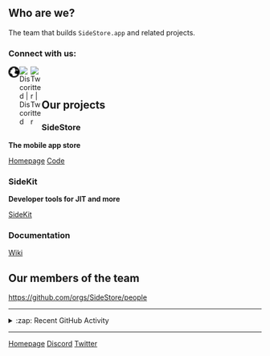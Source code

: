 <!-- 
Docs: How to use GitHub README and actions to auto-generate embedded content.
https://github.com/anuraghazra/github-readme-stats
https://www.youtube.com/watch?v=n6d4KHSKqGk
https://github.com/rahuldkjain/github-profile-readme-generator
 -->

## Who are we?

The team that builds `SideStore.app` and related projects.

### Connect with us:

<!--
[![Website](https://img.shields.io/website?label=sidestore.io&style=for-the-badge&url=https://sidestore.io)](https://sidestore.io)
[![Twitter Follow](https://img.shields.io/twitter/follow/sidestore_io?color=1DA1F2&logo=twitter&style=for-the-badge)](https://twitter.com/intent/follow?original_referer=https%3A%2F%2Fgithub.com%2Fsidestore&screen_name=sidestore)
[![GitHub Followers](https://img.shields.io/github/followers/sidestore?style=for-the-badge)]()
[![GitHub Sponsors](https://img.shields.io/github/sponsors/sidestore?style=for-the-badge
)]() 
-->

[<img align="left" alt="sidestore.io" width="22px" src="https://raw.githubusercontent.com/iconic/open-iconic/master/svg/globe.svg" />][website]
[<img align="left" alt="Discord | Discord" width="22px" src="https://cdn.jsdelivr.net/npm/simple-icons@v3/icons/discord.svg" />][discord]
[<img align="left" alt="Twitter | Twitter" width="22px" src="https://cdn.jsdelivr.net/npm/simple-icons@v3/icons/twitter.svg" />][twitter]

<br />
<br />

## Our projects

### SideStore

__The mobile app store__

[Homepage][website]
[Code][git.sidestore]

### SideKit

__Developer tools for JIT and more__

[SideKit][git.sidekit]

### Documentation

[Wiki][wiki]

## Our members of the team

https://github.com/orgs/SideStore/people

---

<details>
  <summary>:zap: Recent GitHub Activity</summary>

<!--START_SECTION:activity-->
1. ❗️ Closed issue [#316](https://github.com/SideStore/SideStore/issues/316) in [SideStore/SideStore](https://github.com/SideStore/SideStore)
2. 🎉 Merged PR [#772](https://github.com/SideStore/SideStore/pull/772) in [SideStore/SideStore](https://github.com/SideStore/SideStore)
3. 💪 Opened PR [#772](https://github.com/SideStore/SideStore/pull/772) in [SideStore/SideStore](https://github.com/SideStore/SideStore)
4. 🗣 Commented on [#156](https://github.com/SideStore/SideStore/issues/156) in [SideStore/SideStore](https://github.com/SideStore/SideStore)
5. ❗️ Opened issue [#771](https://github.com/SideStore/SideStore/issues/771) in [SideStore/SideStore](https://github.com/SideStore/SideStore)
6. 🗣 Commented on [#475](https://github.com/SideStore/SideStore/issues/475) in [SideStore/SideStore](https://github.com/SideStore/SideStore)
7. 🎉 Merged PR [#770](https://github.com/SideStore/SideStore/pull/770) in [SideStore/SideStore](https://github.com/SideStore/SideStore)
8. 🗣 Commented on [#770](https://github.com/SideStore/SideStore/issues/770) in [SideStore/SideStore](https://github.com/SideStore/SideStore)
9. 🗣 Commented on [#770](https://github.com/SideStore/SideStore/issues/770) in [SideStore/SideStore](https://github.com/SideStore/SideStore)
10. 💪 Opened PR [#770](https://github.com/SideStore/SideStore/pull/770) in [SideStore/SideStore](https://github.com/SideStore/SideStore)
11. 🎉 Merged PR [#769](https://github.com/SideStore/SideStore/pull/769) in [SideStore/SideStore](https://github.com/SideStore/SideStore)
12. 🗣 Commented on [#769](https://github.com/SideStore/SideStore/issues/769) in [SideStore/SideStore](https://github.com/SideStore/SideStore)
13. 💪 Opened PR [#769](https://github.com/SideStore/SideStore/pull/769) in [SideStore/SideStore](https://github.com/SideStore/SideStore)
14. 🗣 Commented on [#764](https://github.com/SideStore/SideStore/issues/764) in [SideStore/SideStore](https://github.com/SideStore/SideStore)
15. 🗣 Commented on [#768](https://github.com/SideStore/SideStore/issues/768) in [SideStore/SideStore](https://github.com/SideStore/SideStore)
16. 🗣 Commented on [#768](https://github.com/SideStore/SideStore/issues/768) in [SideStore/SideStore](https://github.com/SideStore/SideStore)
17. ❗️ Reopened issue [#768](https://github.com/SideStore/SideStore/issues/768) in [SideStore/SideStore](https://github.com/SideStore/SideStore)
18. ❗️ Closed issue [#768](https://github.com/SideStore/SideStore/issues/768) in [SideStore/SideStore](https://github.com/SideStore/SideStore)
19. ❗️ Opened issue [#768](https://github.com/SideStore/SideStore/issues/768) in [SideStore/SideStore](https://github.com/SideStore/SideStore)
20. 🗣 Commented on [#766](https://github.com/SideStore/SideStore/issues/766) in [SideStore/SideStore](https://github.com/SideStore/SideStore)
<!--END_SECTION:activity-->

</details>

---

[Homepage][patreon] [Discord][discord] [Twitter][twitter]

<!--
- [Patreon][patreon]
- [OpenCollective][opencollective]
- [YouTube][youtube]
-->

[website]: https://sidestore.io
[wiki]: https://wiki.sidestore.io
[twitter]: https://twitter.com/sidestore_io
[discord]: https://discord.gg/sidestore-949183273383395328
[youtube]: https://youtube.com/TODO
[patreon]: https://www.patreon.com/SideStore
[opencollective]: https://opencollective.com/TODO
[git.sidestore]: https://github.com/SideStore/SideStore/
[git.sidekit]: https://github.com/SideStore/SideKit

